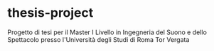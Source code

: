 # thesis-project
Progetto di tesi per il Master I Livello in Ingegneria del Suono e dello Spettacolo presso l'Università degli Studi di Roma Tor Vergata
